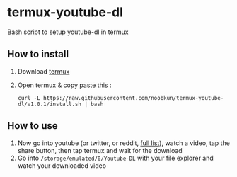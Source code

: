 # termux-youtube-dl

Bash script to setup youtube-dl in termux

## How to install

1. Download [termux](https://play.google.com/store/apps/details?id=com.termux&hl=fr&gl=US)
2. Open termux & copy paste this :

   `curl -L https://raw.githubusercontent.com/noobkun/termux-youtube-dl/v1.0.1/install.sh | bash`

## How to use

1. Now go into youtube (or twitter, or reddit, [full list](https://ytdl-org.github.io/youtube-dl/supportedsites.html)), watch a video, tap the share button, then tap termux and wait for the download
2. Go into `/storage/emulated/0/Youtube-DL` with your file explorer and watch your downloaded video
